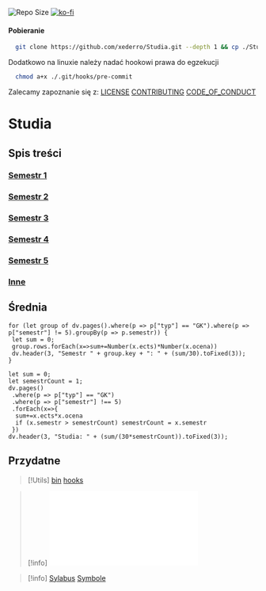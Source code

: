 ![Repo Size](https://img.shields.io/github/repo-size/Xederro/Studia?style=for-the-badge)
[![ko-fi](https://ko-fi.com/img/githubbutton_sm.svg)](https://ko-fi.com/A0A8GJFDV)

#### Pobieranie

```bash
  git clone https://github.com/xederro/Studia.git --depth 1 && cp ./Studia/hooks/** ./Studia/.git/hooks/
```

Dodatkowo na linuxie należy nadać hookowi prawa do egzekucji

```bash
  chmod a+x ./.git/hooks/pre-commit
```

Zalecamy zapoznanie się z:
[LICENSE](/LICENSE.md)
[CONTRIBUTING](/CONTRIBUTING.md)
[CODE_OF_CONDUCT](/CODE_OF_CONDUCT.md)

# Studia

## Spis treści

### [Semestr 1](/Notatki/Semestr%201/Semestr%201.md)

### [Semestr 2](/Notatki/Semestr%202/Semestr%202.md)

### [Semestr 3](/Notatki/Semestr%203/Semestr%203.md)

### [Semestr 4](/Notatki/Semestr%204/Semestr%204.md)

### [Semestr 5](/Notatki/Semestr%205/Semestr%205.md)

### [Inne](/Notatki/Inne/Inne.md)

## Średnia

```dataviewjs
for (let group of dv.pages().where(p => p["typ"] == "GK").where(p => p["semestr"] != 5).groupBy(p => p.semestr)) {
 let sum = 0;
 group.rows.forEach(x=>sum+=Number(x.ects)*Number(x.ocena))
 dv.header(3, "Semestr " + group.key + ": " + (sum/30).toFixed(3));
}
```

```dataviewjs
let sum = 0;
let semestrCount = 1;
dv.pages()
 .where(p => p["typ"] == "GK")
 .where(p => p["semestr"] !== 5)
 .forEach(x=>{
  sum+=x.ects*x.ocena
  if (x.semestr > semestrCount) semestrCount = x.semestr
 })
dv.header(3, "Studia: " + (sum/(30*semestrCount)).toFixed(3));
```

## Przydatne

>[!Utils]
>[bin](/bin/bin.md)
>[hooks](/hooks/hooks.md)

>[!info]
>![Sylabus](Sylabus.pdf)

>[!info]
>[Sylabus](Sylabus.pdf)
>[Symbole](symbols.pdf)
